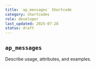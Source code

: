 ```yaml
---
title: `ap_messages` Shortcode
category: shortcodes
role: developer
last_updated: 2025-07-28
status: draft
---
```


## `ap_messages`

Describe usage, attributes, and examples.
